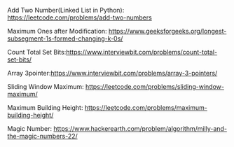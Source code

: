 Add Two Number(Linked List in Python): https://leetcode.com/problems/add-two-numbers

Maximum Ones after Modification: https://www.geeksforgeeks.org/longest-subsegment-1s-formed-changing-k-0s/

Count Total Set Bits:https://www.interviewbit.com/problems/count-total-set-bits/

Array 3pointer:https://www.interviewbit.com/problems/array-3-pointers/

Sliding Window Maximum: https://leetcode.com/problems/sliding-window-maximum/

Maximum Building Height: https://leetcode.com/problems/maximum-building-height/

Magic Number: https://www.hackerearth.com/problem/algorithm/milly-and-the-magic-numbers-22/
